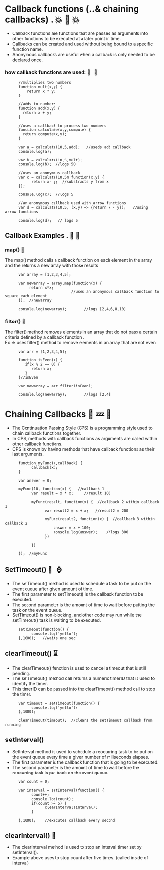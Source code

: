 # Callback functions (..& chaining callbacks) . :collision:  :violin:  :boom:
- Callback functions are functions that are passed as arguments into other functions to be executed at a later point in time.
- Callbacks can be created and used without being bound to a specific function name.
- Anonymous callbacks are useful when a callback is only needed to be declared once.

### how callback functions are used:  :lemon: &nbsp; :sake:

```
      //multiplies two numbers
      function mult(x,y) {
          return x * y;
      }
      
      //adds to numbers
      function add(x,y) {
        return x + y;
      }
      
      //uses a callback to process two numbers
      function calculate(x,y,compute) {
        return compute(x,y);
      }
      
      var a = calculate(10,5,add);   //useds add callback
      console.log(a);
      
      var b = calculate(10,5,mult);
      console.log(b);  //logs 50
      
      //uses an anonymous callback
      var c = calculate(10,5m function(x,y) {
            return x- y;  //substracts y from x
      });
      
      console.log(c);  //logs 5
      
      //an anonymous callback used with arrow functions
      var d = calculate(10,5, (x,y) => {return x - y});   //using arrow functions
      
      console.log(d);   // logs 5

```

## Callback Examples . :bug: :bug:

### map() :hatched_chick:
The map() method calls a callback function on each element in the array and the returns a new array with those results

```
      var array = [1,2,3,4,5];
      
      var newarray = array.map(function(x) {
           return x*x; 
                              //uses an anonymous callback function to square each element
      });  //newarray
      
      console.log(newarray);        //logs [2,4,6,8,10]

```

### filter() :lemon:
The filter() method removes elements in an array that do not pass a certain criteria defined by a callback function .      
Ex => uses filter() method to remove elements in an array that are not even

```
      var arr = [1,2,3,4,5];
      
      function isEven(x) {
         if(x % 2 == 0) {
            return x;  
         }
      }//isEven
      
      var newarray = arr.filter(isEven);
      
      console.log(newarray);        //logs [2,4]

```

# Chaining Callbacks :key: :zzz: :key:
- The Continuation Passing Style (CPS) is a programming style used to chain callback functions together.    
- In CPS, methods with callback functions as arguments are called within other callback functions.
- CPS is known by having methods that have callback functions as their last arguments.

```
      function myFunc(x,callback) {
            callback(x);
      }
      
      var answer = 0;
      
      myFunc(10, function(x) {   //callback 1
            var result = x * x;     //result 100
      
            myFunc(result, function(x) {  //callback 2 within callback 1
                  var result2 = x + x;   //result2 = 200
            
                  myFunc(result2, function(x) {  //callback 3 within callback 2
                      answer = x + 100;
                      console.log(answer);    //logs 300
                  })
               
            })
      
      });  //myFunc

```

## SetTimeout()  :ant: &nbsp; :watch:
- The setTimeout() method is used to schedule a task to be put on the event queue after given amount of time.
- The first parameter to setTimeout() is the callback function to be executed.
- The second parameter is the amount of time to wait before putting the task on the event queue.
- SetTimeout() is non-blocking, and other code may run while the setTimeout() task is waiting to be executed.

```
      setTimeout(function() {
            console.log('yello');
      },1000);   //waits one sec
```

## clearTimeout()  :hourglass:
- The clearTimeout() function is used to cancel a timeout that is still pending.      
- The setTimeout() method call returns a numeric timerID that is used to identify the timer.
- This timerID can be passed into the clearTimeout() method call to stop the timer.

```
      var timeout = setTimeout(function() {
            console.log('yello');
      },1000);
      
      clearTimeout(timeout);  //clears the setTimeout callback from running
```

## setInterval()
- SetInterval method is used to schedule a reocurring task to be put on the event queue every time a given number of miliseconds elapses.
- The first parameter is the callback function that is going to be executed.
- The second parameter is the amount of time to wait before the reocurring task is put back on the event queue.

```
      var count = 0;
      
      var interval = setInterval(function() {
            count++;
            console.log(count);
            if(count >= 5) {
                  clearInterval(interval);
            }
            
      },1000);    //executes callback every second

```

## clearInterval()  :confetti_ball:
- The clearInterval method is used to stop an interval timer set by setInterval().
- Example above uses to stop count after five times. (called inside of interval)
















